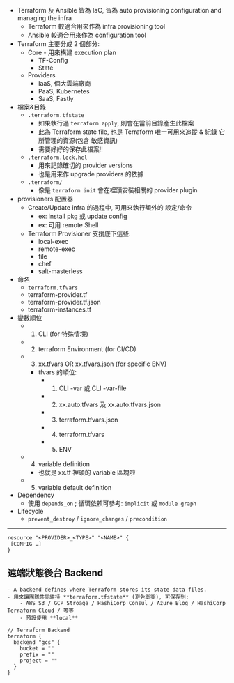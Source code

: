 
- Terraform 及 Ansible 皆為 IaC, 皆為 auto provisioning configuration and managing the infra
    - Terraform 較適合用來作為 infra provisioning tool
    - Ansible 較適合用來作為 configuration tool
- Terraform 主要分成 2 個部分:
    - Core - 用來構建 execution plan
        - TF-Config
        - State
    - Providers
        - IaaS, 個大雲端廠商
        - PaaS, Kubernetes
        - SaaS, Fastly
- 檔案&目錄
    - `.terraform.tfstate`
        - 如果執行過 `terraform apply`, 則會在當前目錄產生此檔案
        - 此為 Terraform state file, 也是 Terraform 唯一可用來追蹤 & 紀錄 它所管理的資源(包含 敏感資訊)
        - 需要好好的保存此檔案!!
    - `.terraform.lock.hcl`
        - 用來記錄確切的 provider versions
        - 也是用來作 upgrade providers 的依據
    - `.terraform/`
        - 像是 `terraform init` 會在裡頭安裝相關的 provider plugin
- provisioners 配置器
    - Create/Update infra 的過程中, 可用來執行額外的 設定/命令
        - ex: install pkg 或 update config
        - ex: 可用 remote Shell
    - Terraform Provisioner 支援底下這些:
        - local-exec
        - remote-exec
        - file
        - chef
        - salt-masterless
- 命名
    - `terraform.tfvars`
    - terraform-provider.tf
    - terraform-provider.tf.json
    - terraform-instances.tf
- 變數順位
    - 1. CLI                         (for 特殊情境)
    - 2. terraform Environment       (for CI/CD)
    - 3. xx.tfvars OR xx.tfvars.json (for specific ENV)
        - tfvars 的順位:
            - 1. CLI -var 或 CLI -var-file
            - 2. xx.auto.tfvars 及 xx.auto.tfvars.json
            - 3. terraform.tfvars.json
            - 4. terraform.tfvars
            - 5. ENV
    - 4. variable definition         
        - 也就是 xx.tf 裡頭的 variable 區塊啦
    - 5. variable default definition
- Dependency
    - 使用 `depends_on` ; 循環依賴可參考: `implicit` 或 `module graph`
- Lifecycle
    - `prevent_destroy` / `ignore_changes` / `precondition`


--- 

```hcl
resource "<PROVIDER>_<TYPE>" "<NAME>" {
 [CONFIG …]
}
```


## 遠端狀態後台 Backend
    - A backend defines where Terraform stores its state data files.
    - 用來讓團隊共同維持 **terraform.tfstate** (避免衝突), 可保存到:
        - AWS S3 / GCP Stroage / HashiCorp Consul / Azure Blog / HashiCorp Terraform Cloud / 等等
        - 預設使用 **local**

```hcl
// Terraform Backend
terraform {
  backend "gcs" {
    bucket = ""
    prefix = ""
    project = ""
  }
}
```
